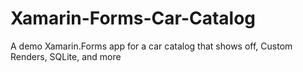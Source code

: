 # Xamarin-Forms-Car-Catalog
A demo  Xamarin.Forms app for a car catalog that shows off, Custom Renders, SQLite, and more
